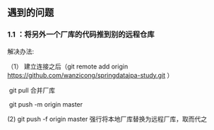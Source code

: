 ## 遇到的问题

### 1.1 ：将另外一个厂库的代码推到别的远程仓库

解决办法: 

（1） 建立连接之后（git remote add origin https://github.com/wanzicong/springdatajpa-study.git ）

​        git pull  合并厂库

​		git push -m  origin master

  (2) git push -f origin master 强行将本地厂库替换为远程厂库，取而代之	




